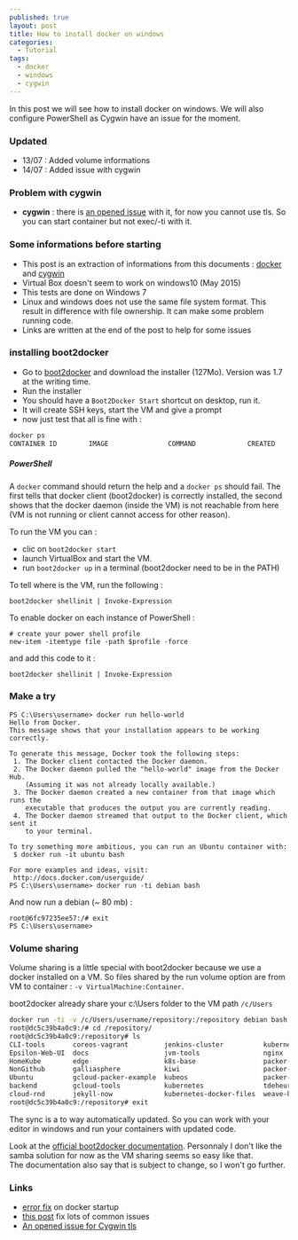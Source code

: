 ```yaml
---
published: true
layout: post
title: How to install docker on windows
categories:
  - Tutorial
tags:
  - docker
  - windows
  - cygwin
---
```


In this post we will see how to install docker on windows. We will also configure PowerShell as Cygwin have an issue for the moment.

### Updated
- 13/07 : Added volume informations
- 14/07 : Added issue with cygwin

### Problem with cygwin

- **cygwin** : there is [an opened issue](https://github.com/docker/docker/issues/12469) with it, for now you cannot use tls. So you can start container but not exec/-ti with it.

### Some informations before starting

- This post is an extraction of informations from this documents : [docker](https://tdeheurles/docs/blob/master/docker) and [cygwin](https://tdeheurles/docs/blob/master/cygwin)
- Virtual Box doesn't seem to work on windows10 (May 2015)
- This tests are done on Windows 7
- Linux and windows does not use the same file system format. This result in difference with file ownership. It can make some problem running code.
- Links are written at the end of the post to help for some issues

### installing boot2docker

- Go to [boot2docker](http://boot2docker.io/) and download the installer (127Mo). Version was 1.7 at the writing time.
- Run the installer
- You should have a `Boot2Docker Start` shortcut on desktop, run it.
- It will create SSH keys, start the VM and give a prompt
- now just test that all is fine with :

 ```bash
 docker ps
 CONTAINER ID        IMAGE               COMMAND             CREATED             STATUS              PORTS               NAMES
 ```

##### PowerShell

A `docker` command should return the help and a `docker ps` should fail. The first tells that docker client (boot2docker) is correctly installed, the second shows that the docker daemon (inside the VM) is not reachable from here (VM is not running or client cannot access for other reason).

To run the VM you can :

- clic on `boot2docker start`
- launch VirtualBox and start the VM.
- run `boot2docker up` in a terminal (boot2docker need to be in the PATH)

To tell where is the VM, run the following :

```
boot2docker shellinit | Invoke-Expression
```

To enable docker on each instance of PowerShell :

```
# create your power shell profile
new-item -itemtype file -path $profile -force
```

and add this code to it :

```
boot2docker shellinit | Invoke-Expression
```

### Make a try

```
PS C:\Users\username> docker run hello-world
Hello from Docker.
This message shows that your installation appears to be working correctly.

To generate this message, Docker took the following steps:
 1. The Docker client contacted the Docker daemon.
 2. The Docker daemon pulled the "hello-world" image from the Docker Hub.
    (Assuming it was not already locally available.)
 3. The Docker daemon created a new container from that image which runs the
    executable that produces the output you are currently reading.
 4. The Docker daemon streamed that output to the Docker client, which sent it
    to your terminal.

To try something more ambitious, you can run an Ubuntu container with:
 $ docker run -it ubuntu bash

For more examples and ideas, visit:
 http://docs.docker.com/userguide/
PS C:\Users\username> docker run -ti debian bash
```

And now run a debian (~ 80 mb) :

```
root@6fc97235ee57:/# exit
PS C:\Users\username>
```

### Volume sharing

Volume sharing is a little special with boot2docker because we use a docker installed on a VM. So files shared by the run volume option are from VM to container : `-v VirtualMachine:Container`.

boot2docker already share your c:\Users folder to the VM path `/c/Users`

```bash
docker run -ti -v /c/Users/username/repository:/repository debian bash
root@dc5c39b4a0c9:/# cd /repository/
root@dc5c39b4a0c9:/repository# ls
CLI-tools       coreos-vagrant         jenkins-cluster          kubernetes-vagrant-coreos-cluster  ws-backend
Epsilon-Web-UI  docs                   jvm-tools                nginx                              ws-front
HomeKube        edge                   k8s-base                 packer-example                     ws-wssproxy
NonGithub       galliasphere           kiwi                     packer-qemu-templates
Ubuntu          gcloud-packer-example  kubeos                   packer-templates
backend         gcloud-tools           kubernetes               tdeheurles.github.io
cloud-rnd       jekyll-now             kubernetes-docker-files  weave-kubernetes
root@dc5c39b4a0c9:/repository# exit
```

The sync is a to way automatically updated. So you can work with your editor in windows and run your containers with updated code.

Look at the [official boot2docker documentation](https://github.com/boot2docker/boot2docker/blob/master/README.md#folder-sharing). Personnaly I don't like the samba solution for now as the VM sharing seems so easy like that.  
The documentation also say that is subject to change, so I won't go further.

### Links

- [error fix](https://x86x64.wordpress.com/2015/05/03/docker-on-windows-fata0021-an-error-occurred-trying-to-connect/) on docker startup
- [this post](https://developer.ibm.com/bluemix/2015/04/16/installing-docker-windows-fixes-common-problems/) fix lots of common issues
- [An opened issue for Cygwin tls](https://github.com/docker/docker/issues/12469)

